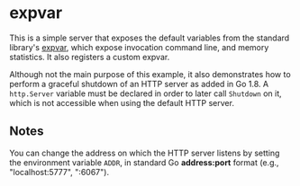 # expvar

This is a simple server that exposes the default variables from the standard
library's [expvar](https://godoc.org/expvar), which expose invocation command
line, and memory statistics. It also registers a custom expvar.

Although not the main purpose of this example, it also demonstrates how to
perform a graceful shutdown of an HTTP server as added in Go 1.8. A
`http.Server` variable must be declared in order to later call `Shutdown` on
it, which is not accessible when using the default HTTP server.

## Notes
You can change the address on which the HTTP server listens by setting the
environment variable `ADDR`, in standard Go **address:port** format (e.g.,
"localhost:5777", ":6067").

